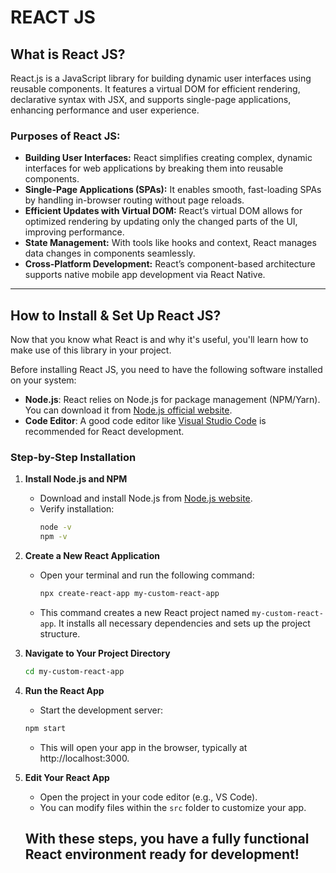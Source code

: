 # REACT JS

## What is React JS?

React.js is a JavaScript library for building dynamic user interfaces using reusable components. It features a virtual DOM for efficient rendering, declarative syntax with JSX, and supports single-page applications, enhancing performance and user experience.

### Purposes of React JS:
- **Building User Interfaces:** React simplifies creating complex, dynamic interfaces for web applications by breaking them into reusable components.
- **Single-Page Applications (SPAs):** It enables smooth, fast-loading SPAs by handling in-browser routing without page reloads.
- **Efficient Updates with Virtual DOM:** React’s virtual DOM allows for optimized rendering by updating only the changed parts of the UI, improving performance.
- **State Management:** With tools like hooks and context, React manages data changes in components seamlessly.
- **Cross-Platform Development:** React’s component-based architecture supports native mobile app development via React Native.

---

## How to Install & Set Up React JS?

Now that you know what React is and why it's useful, you'll learn how to make use of this library in your project.

Before installing React JS, you need to have the following software installed on your system:
- **Node.js**: React relies on Node.js for package management (NPM/Yarn). You can download it from [Node.js official website](https://nodejs.org/).
- **Code Editor**: A good code editor like [Visual Studio Code](https://code.visualstudio.com/) is recommended for React development.

### Step-by-Step Installation

1. **Install Node.js and NPM**
   - Download and install Node.js from [Node.js website](https://nodejs.org/).
   - Verify installation:
     ```bash
     node -v
     npm -v
     ```
2. **Create a New React Application**
   - Open your terminal and run the following command:
     ```bash
     npx create-react-app my-custom-react-app
     ```
   - This command creates a new React project named `my-custom-react-app`. It installs all necessary dependencies and sets up the project structure.

3. **Navigate to Your Project Directory**
   ```bash
   cd my-custom-react-app

4. **Run the React App**
   - Start the development server:
   ```bash
   npm start
   ```
   - This will open your app in the browser, typically at http://localhost:3000.

5. **Edit Your React App**
   - Open the project in your code editor (e.g., VS Code).
   - You can modify files within the `src` folder to customize your app.

   ## With these steps, you have a fully functional React environment ready for development!